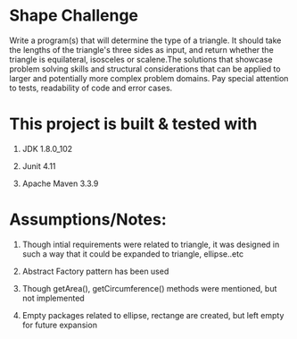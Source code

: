 # Shape Challenge

Write a program(s) that will determine the type of a triangle. It should take the lengths of the triangle's three sides as input, and return whether the triangle is equilateral, isosceles or scalene.The solutions that showcase problem solving skills and structural considerations that can be applied to larger and potentially more complex problem domains. Pay special attention to tests, readability of code and error cases. 


This project is built & tested with 
===================================
1. JDK 1.8.0_102  

2. Junit 4.11   

3. Apache Maven 3.3.9 





Assumptions/Notes:
=================
1. Though intial requirements were related to triangle, it was designed in such a way that it could be expanded to triangle, ellipse..etc 

2. Abstract Factory pattern has been used 

3. Though getArea(), getCircumference() methods were mentioned, but not implemented

4. Empty packages related to ellipse, rectange are created, but left empty for future expansion 




